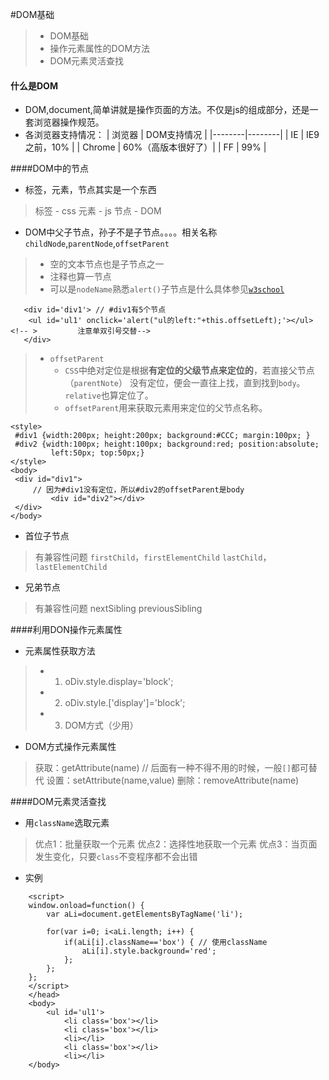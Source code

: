 #DOM基础
> - DOM基础
> - 操作元素属性的DOM方法
> - DOM元素灵活查找

#### 什么是DOM
- DOM,document,简单讲就是操作页面的方法。不仅是js的组成部分，还是一套浏览器操作规范。
- 各浏览器支持情况：
 | 浏览器 | DOM支持情况 |
 |--------|--------|
 |   IE   | IE9之前，10%     |
 | Chrome | 60%（高版本很好了）|
 | FF     |   99%  |

####DOM中的节点
- 标签，元素，节点其实是一个东西
> 标签 - css
> 元素 - js
> 节点 - DOM 

- DOM中父子节点，孙子不是子节点。。。。相关名称`childNode`,`parentNode`,`offsetParent`
> - 空的文本节点也是子节点之一
> - 注释也算一节点
> - 可以是`nodeName`熟悉`alert()`子节点是什么具体参见[`w3school`](http://www.w3school.com.cn/jsref/prop_node_nodetype.asp)
```
   <div id='div1'> // #div1有5个节点
   	<ul id='ul1' onclick='alert("ul的left:"+this.offsetLeft);'></ul> <!-- >         注意单双引号交替-->
   </div>
```
> - `offsetParent`
>   - `CSS`中绝对定位是根据**有定位的父级节点来定位的**，若直接父节点（`parentNote`）
>   没有定位，便会一直往上找，直到找到`body`。`relative`也算定位了。
>   - `offsetParent`用来获取元素用来定位的父节点名称。
   ```
   <style>
   	#div1 {width:200px; height:200px; background:#CCC; margin:100px; }
   	#div2 {width:100px; height:100px; background:red; position:absolute;
   			left:50px; top:50px;}
   </style>
   <body>
   	<div id="div1">
   		// 因为#div1没有定位，所以#div2的offsetParent是body
			<div id="div2"></div> 
   	</div>
   </body>
   ```

- 首位子节点
> 有兼容性问题
> `firstChild`，`firstElementChild`
> `lastChild`，`lastElementChild`
 
- 兄弟节点
> 有兼容性问题
> nextSibling
> previousSibling   

####利用DON操作元素属性
- 元素属性获取方法
> - 1. oDiv.style.display='block';
> - 2. oDiv.style.['display']='block';
> - 3. DOM方式（少用）

- DOM方式操作元素属性
> 获取：getAttribute(name) // 后面有一种不得不用的时候，一般`[]`都可替代
> 设置：setAttribute(name,value)
> 删除：removeAttribute(name)

####DOM元素灵活查找
- 用`className`选取元素
> 优点1：批量获取一个元素
> 优点2：选择性地获取一个元素
> 优点3：当页面发生变化，只要`class`不变程序都不会出错

- 实例
```
    <script>
    window.onload=function() {
        var aLi=document.getElementsByTagName('li');

        for(var i=0; i<aLi.length; i++) {
            if(aLi[i].className=='box') { // 使用className
                aLi[i].style.background='red';
            };
        };
    };
    </script>
    </head>
    <body>
        <ul id='ul1'>
            <li class='box'></li>
            <li class='box'></li>
            <li></li>
            <li class='box'></li>
            <li></li>
    </body>
```